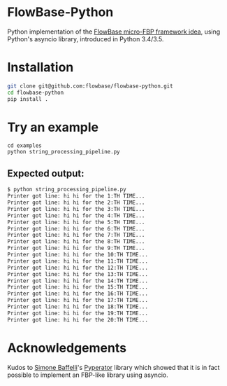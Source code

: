 # FlowBase-Python

Python implementation of the [FlowBase micro-FBP framework
idea](https://flowbase.org), using Python's asyncio library, introduced in
Python 3.4/3.5.

# Installation

```bash
git clone git@github.com:flowbase/flowbase-python.git
cd flowbase-python
pip install .
```

# Try an example

```
cd examples
python string_processing_pipeline.py
```

## Expected output:

```bash
$ python string_processing_pipeline.py
Printer got line: hi hi for the 1:TH TIME...
Printer got line: hi hi for the 2:TH TIME...
Printer got line: hi hi for the 3:TH TIME...
Printer got line: hi hi for the 4:TH TIME...
Printer got line: hi hi for the 5:TH TIME...
Printer got line: hi hi for the 6:TH TIME...
Printer got line: hi hi for the 7:TH TIME...
Printer got line: hi hi for the 8:TH TIME...
Printer got line: hi hi for the 9:TH TIME...
Printer got line: hi hi for the 10:TH TIME...
Printer got line: hi hi for the 11:TH TIME...
Printer got line: hi hi for the 12:TH TIME...
Printer got line: hi hi for the 13:TH TIME...
Printer got line: hi hi for the 14:TH TIME...
Printer got line: hi hi for the 15:TH TIME...
Printer got line: hi hi for the 16:TH TIME...
Printer got line: hi hi for the 17:TH TIME...
Printer got line: hi hi for the 18:TH TIME...
Printer got line: hi hi for the 19:TH TIME...
Printer got line: hi hi for the 20:TH TIME...
```

# Acknowledgements

Kudos to [Simone Baffelli](https://github.com/baffelli)'s
[Pyperator](https://github.com/baffelli/pyperator/) library which showed that
it is in fact possible to implement an FBP-like library using asyncio.
